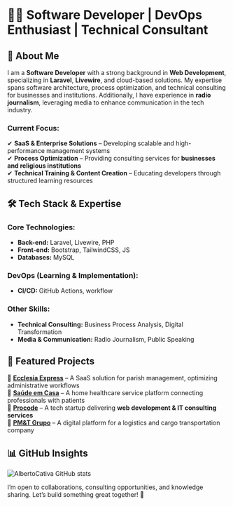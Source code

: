 # 👨‍💻 Software Developer | DevOps Enthusiast | Technical Consultant  

## 🚀 About Me  
I am a **Software Developer** with a strong background in **Web Development**, specializing in **Laravel**, **Livewire**, and cloud-based solutions. My expertise spans software architecture, process optimization, and technical consulting for businesses and institutions. Additionally, I have experience in **radio journalism**, leveraging media to enhance communication in the tech industry.  

### **Current Focus:**  
✔ **SaaS & Enterprise Solutions** – Developing scalable and high-performance management systems  
✔ **Process Optimization** – Providing consulting services for **businesses and religious institutions**  
✔ **Technical Training & Content Creation** – Educating developers through structured learning resources  


## 🛠️ Tech Stack & Expertise  

### **Core Technologies:**  
- **Back-end:** Laravel, Livewire, PHP  
- **Front-end:** Bootstrap, TailwindCSS, JS  
- **Databases:** MySQL  

### **DevOps (Learning & Implementation):**  
- **CI/CD:** GitHub Actions, workflow  

### **Other Skills:**  
- **Technical Consulting:** Business Process Analysis, Digital Transformation  
- **Media & Communication:** Radio Journalism, Public Speaking  


## 🌟 Featured Projects  

📌 **[Ecclesia Express](#)** – A SaaS solution for parish management, optimizing administrative workflows  
📌 **[Saúde em Casa](#)** – A home healthcare service platform connecting professionals with patients  
📌 **[Procode](#)** – A tech startup delivering **web development & IT consulting services**  
📌 **[PM&T Grupo](#)** – A digital platform for a logistics and cargo transportation company  


## 📊 GitHub Insights  
![AlbertoCativa GitHub stats](https://github-readme-stats.vercel.app/api?username=albertocativa&show_icons=true&theme=radical)

I’m open to collaborations, consulting opportunities, and knowledge sharing. Let’s build something great together! 🚀  







